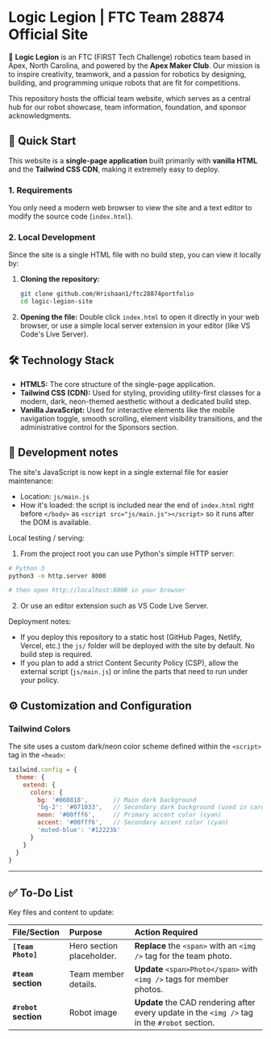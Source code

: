 # Logic Legion | FTC Team 28874 Official Site

🤖 **Logic Legion** is an FTC (FIRST Tech Challenge) robotics team based in Apex, North Carolina, and powered by the **Apex Maker Club**. Our mission is to inspire creativity, teamwork, and a passion for robotics by designing, building, and programming unique robots that are fit for competitions.

This repository hosts the official team website, which serves as a central hub for our robot showcase, team information, foundation, and sponsor acknowledgments.

## 🚀 Quick Start

This website is a **single-page application** built primarily with **vanilla HTML** and the **Tailwind CSS CDN**, making it extremely easy to deploy.

### 1. Requirements

You only need a modern web browser to view the site and a text editor to modify the source code (`index.html`).

### 2. Local Development

Since the site is a single HTML file with no build step, you can view it locally by:

1.  **Cloning the repository:**
    ```bash
    git clone github.com/Hrishaan1/ftc28874portfolio
    cd logic-legion-site
    ```
2.  **Opening the file:** Double click `index.html` to open it directly in your web browser, or use a simple local server extension in your editor (like VS Code's Live Server).

## 🛠️ Technology Stack

* **HTML5:** The core structure of the single-page application.
* **Tailwind CSS (CDN):** Used for styling, providing utility-first classes for a modern, dark, neon-themed aesthetic without a dedicated build step.
* **Vanilla JavaScript:** Used for interactive elements like the mobile navigation toggle, smooth scrolling, element visibility transitions, and the administrative control for the Sponsors section.

## 🧩 Development notes

The site's JavaScript is now kept in a single external file for easier maintenance:

- Location: `js/main.js`
- How it's loaded: the script is included near the end of `index.html` right before `</body>` as `<script src="js/main.js"></script>` so it runs after the DOM is available.

Local testing / serving:

1. From the project root you can use Python's simple HTTP server:

```bash
# Python 3
python3 -m http.server 8000

# then open http://localhost:8000 in your browser
```

2. Or use an editor extension such as VS Code Live Server.

Deployment notes:

- If you deploy this repository to a static host (GitHub Pages, Netlify, Vercel, etc.) the `js/` folder will be deployed with the site by default. No build step is required.
- If you plan to add a strict Content Security Policy (CSP), allow the external script (`js/main.js`) or inline the parts that need to run under your policy.

## ⚙️ Customization and Configuration

### Tailwind Colors

The site uses a custom dark/neon color scheme defined within the `<script>` tag in the `<head>`:

```javascript
tailwind.config = {
  theme: {
    extend: {
      colors: {
        bg: '#060818',       // Main dark background
        'bg-2': '#071033',   // Secondary dark background (used in cards/sections)
        neon: '#00fff6',     // Primary accent color (cyan)
        accent: '#00fff6',   // Secondary accent color (cyan)
        'muted-blue': '#12223b'
      }
    }
  }
}
```

---

## ✅ To-Do List

Key files and content to update:

| File/Section | Purpose | Action Required |
| :--- | :--- | :--- |
| **`[Team Photo]`** | Hero section placeholder. | **Replace** the `<span>` with an `<img />` tag for the team photo. |
| **`#team` section** | Team member details. | **Update** `<span>Photo</span>` with `<img />` tags for member photos. |
| **`#robot` section** | Robot image | **Update** the CAD rendering after every update in the `<img />` tag in the `#robot` section. |
